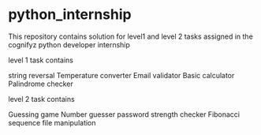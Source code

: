 # python_internship
This repository contains solution for level1 and level 2 tasks assigned in the cognifyz python developer internship

level 1 task contains

string reversal
Temperature converter
Email validator
Basic calculator
Palindrome checker

level 2 task contains

Guessing game
Number guesser
password strength checker
Fibonacci sequence
file manipulation
